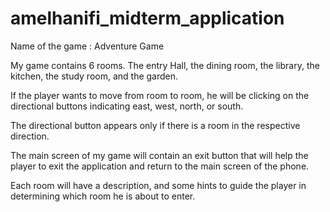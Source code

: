 # amelhanifi_midterm_application

Name of the game  :  Adventure Game

My game contains 6 rooms. The entry Hall, the dining room, the library, the kitchen, the study room, and the garden.

If the player wants to move from room to room, he will be clicking on the directional buttons indicating east, west, north, or south. 

The directional button appears only if there is a room in the respective direction. 

The main screen of my game will contain an exit button that will help the player to exit the application and return to the main screen of the phone. 

Each room will have a description, and some hints to guide the player in determining which room he is about to enter.



